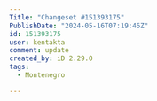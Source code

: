 ```yaml
---
Title: "Changeset #151393175"
PublishDate: "2024-05-16T07:19:46Z"
id: 151393175
user: kentakta
comment: update
created_by: iD 2.29.0
tags:
  - Montenegro

---
```

